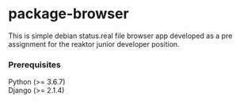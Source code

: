 # package-browser
This is simple debian status.real file browser app developed as a pre assignment
for the reaktor junior developer position.
### Prerequisites
Python (>= 3.6.7)  
Django (>= 2.1.4)
